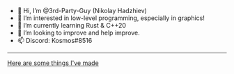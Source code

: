 - 👋 Hi, I’m @3rd-Party-Guy (Nikolay Hadzhiev)
- 👀 I’m interested in low-level programming, especially in graphics!
- 🌱 I’m currently learning Rust & C++20
- 💞️ I’m looking to improve and help improve.
- 📫 Discord: Kosmos#8516

---

[Here are some things I've made](https://www.youtube.com/watch?v=FG6eaCVLZAU "YouTube video")
